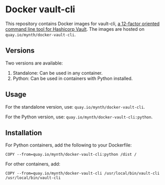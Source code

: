 # Docker vault-cli

This repository contains Docker images for vault-cli, [a 12-factor
oriented command line tool for Hashicorp
Vault](https://vault-cli.readthedocs.io/en/latest/). The images are
hosted on `quay.io/mynth/docker-vault-cli`.

## Versions

Two versions are available:

1.  Standalone: Can be used in any container.
2.  Python: Can be used in containers with Python installed.

## Usage

For the standalone version, use: `quay.io/mynth/docker-vault-cli`.

For the Python version, use: `quay.io/mynth/docker-vault-cli:python`.

## Installation

For Python containers, add the following to your Dockerfile:

    COPY --from=quay.io/mynth/docker-vault-cli:python /dist /

For other containers, add:

    COPY --from=quay.io/mynth/docker-vault-cli /usr/local/bin/vault-cli /usr/local/bin/vault-cli
